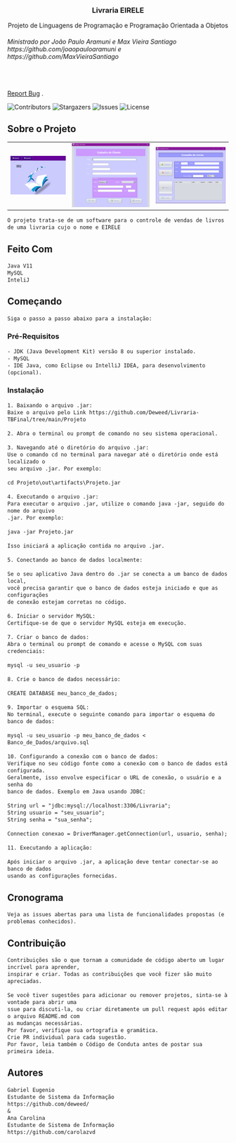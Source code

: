 <br/>
<p align="center">
  <h3 align="center">Livraria EIRELE</h3>

  <p align="center">
    Projeto de Linguagens de Programação e Programação Orientada a Objetos</br>
<h6>Ministrado por João Paulo Aramuni e Max Vieira Santiago</br> https://github.com/joaopauloaramuni e
https://github.com/MaxVieiraSantiago </h6>
    <br/>
    <br/>
    <a href="https://github.com/Deweed/LotoFacil/issues">Report Bug</a>
    .
  </p>
</p>

![Contributors](https://img.shields.io/github/contributors/Deweed/Livraria-TBFinal?color=dark-green) ![Stargazers](https://img.shields.io/github/stars/Deweed/Livraria-TBFinal?style=social) ![Issues](https://img.shields.io/github/issues/Deweed/Livraria-TBFInal) ![License](https://img.shields.io/github/license/Deweed/Livraria-TBFinal) 


## Sobre o Projeto

| | | |
|:--------:|:--------:|:--------:|
| ![LotoFacilGUI](Imagens/Livraria.gif)  | ![LotoFacilGUI](Imagens/1.png) | ![LotoFacilGUI](Imagens/2.png) |



```
O projeto trata-se de um software para o controle de vendas de livros
de uma livraria cujo o nome e EIRELE

```
## Feito Com

```
Java V11
MySQL
InteliJ
```

## Começando
```
Siga o passo a passo abaixo para a instalação:
```
### Pré-Requisitos

```
- JDK (Java Development Kit) versão 8 ou superior instalado.
- MySQL
- IDE Java, como Eclipse ou IntelliJ IDEA, para desenvolvimento (opcional).
```

### Instalação
```
1. Baixando o arquivo .jar:
Baixe o arquivo pelo Link https://github.com/Deweed/Livraria-TBFinal/tree/main/Projeto

2. Abra o terminal ou prompt de comando no seu sistema operacional.

3. Navegando até o diretório do arquivo .jar:
Use o comando cd no terminal para navegar até o diretório onde está localizado o 
seu arquivo .jar. Por exemplo:

cd Projeto\out\artifacts\Projeto.jar

4. Executando o arquivo .jar:
Para executar o arquivo .jar, utilize o comando java -jar, seguido do nome do arquivo 
.jar. Por exemplo:

java -jar Projeto.jar

Isso iniciará a aplicação contida no arquivo .jar.

5. Conectando ao banco de dados localmente:

Se o seu aplicativo Java dentro do .jar se conecta a um banco de dados local,
você precisa garantir que o banco de dados esteja iniciado e que as configurações 
de conexão estejam corretas no código.

6. Iniciar o servidor MySQL:
Certifique-se de que o servidor MySQL esteja em execução.

7. Criar o banco de dados:
Abra o terminal ou prompt de comando e acesse o MySQL com suas credenciais:

mysql -u seu_usuario -p

8. Crie o banco de dados necessário:

CREATE DATABASE meu_banco_de_dados;

9. Importar o esquema SQL:
No terminal, execute o seguinte comando para importar o esquema do banco de dados:

mysql -u seu_usuario -p meu_banco_de_dados < Banco_de_Dados/arquivo.sql

10. Configurando a conexão com o banco de dados:
Verifique no seu código fonte como a conexão com o banco de dados está configurada. 
Geralmente, isso envolve especificar o URL de conexão, o usuário e a senha do 
banco de dados. Exemplo em Java usando JDBC:

String url = "jdbc:mysql://localhost:3306/Livraria";
String usuario = "seu_usuario";
String senha = "sua_senha";

Connection conexao = DriverManager.getConnection(url, usuario, senha);

11. Executando a aplicação:

Após iniciar o arquivo .jar, a aplicação deve tentar conectar-se ao banco de dados 
usando as configurações fornecidas.
```

## Cronograma
```
Veja as issues abertas para uma lista de funcionalidades propostas (e problemas conhecidos).
```

## Contribuição
```
Contribuições são o que tornam a comunidade de código aberto um lugar incrível para aprender,
inspirar e criar. Todas as contribuições que você fizer são muito apreciadas.

Se você tiver sugestões para adicionar ou remover projetos, sinta-se à vontade para abrir uma 
ssue para discuti-la, ou criar diretamente um pull request após editar o arquivo README.md com
as mudanças necessárias.
Por favor, verifique sua ortografia e gramática.
Crie PR individual para cada sugestão.
Por favor, leia também o Código de Conduta antes de postar sua primeira ideia.
```

## Autores
```
Gabriel Eugenio
Estudante de Sistema da Informação
https://github.com/deweed/ 
&
Ana Carolina
Estudante de Sistema de Informação
https://github.com/carolazvd
```
